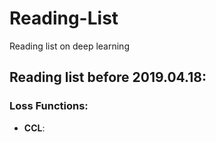 # Reading-List
Reading list on deep learning

## Reading list before 2019.04.18:

### Loss Functions:
- **CCL**:
